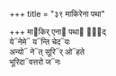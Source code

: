 +++
title = "३९ माकिरेना पथा"

+++
मा᳓किर् एना᳓ पथा᳓ गा᳐द्  
ये᳓नेमे᳓ य᳓न्ति चेद᳓यः  
अन्यो᳓ ने᳓त् सूरि᳓र् ओ᳓हते  
भूरिदा᳓वत्तरो ज᳓नः